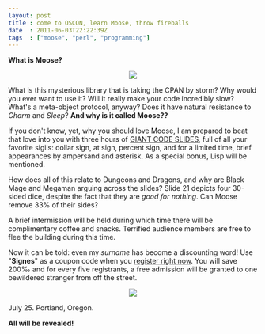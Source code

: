 ```yaml
---
layout: post
title : come to OSCON, learn Moose, throw fireballs
date  : 2011-06-03T22:22:39Z
tags  : ["moose", "perl", "programming"]
---
```

**What is Moose?**

<center><img src='/talks/moose/what-is-moose.jpg' /></center>

What is this mysterious library that is taking the CPAN by storm?  Why would
you ever want to use it?  Will it really make your code incredibly slow?
What's a meta-object protocol, anyway?  Does it have natural resistance to
*Charm* and *Sleep*?  **And why is it called Moose??**

If you don't know, yet, why you should love Moose, I am prepared to beat that
love into you with three hours of [GIANT CODE
SLIDES](http://www.oscon.com/oscon2011/public/schedule/detail/17828), full of
all your favorite sigils:  dollar sign, at sign, percent sign, and for a
limited time, brief appearances by ampersand and asterisk.  As a special bonus,
Lisp will be mentioned.

How does all of this relate to Dungeons and Dragons, and why are Black Mage and
Megaman arguing across the slides?  Slide 21 depicts four 30-sided dice,
despite the fact that they are *good for nothing*.  Can Moose remove 33% of
their sides?

A brief intermission will be held during which time there will be complimentary
coffee and snacks.  Terrified audience members are free to flee the building
during this time.

Now it can be told:  even my *surname* has become a discounting word!  Use
"**Signes**" as a coupon code when you [register right
now](https://en.oreilly.com/oscon2011/public/register).  You will save
200&#x2030; and for every five registrants, a free admission will be granted to
one bewildered stranger from off the street.

<center><img src='/talks/moose/moose-mondrian.jpg' /></center>

July 25.  Portland, Oregon.

**All will be revealed!**

